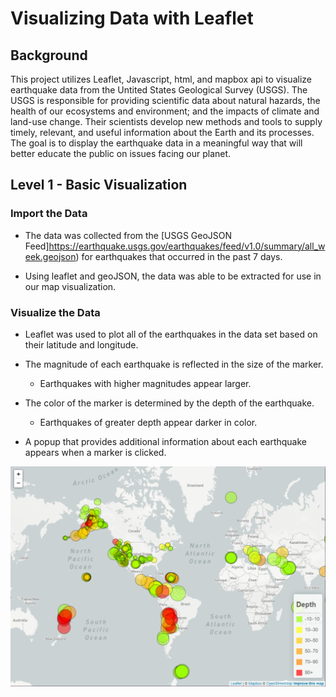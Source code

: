 # Visualizing Data with Leaflet

## Background

This project utilizes Leaflet, Javascript, html, and mapbox api to visualize earthquake data from the Untited States Geological Survey (USGS).  The USGS is responsible for providing scientific data about natural hazards, the health of our ecosystems and environment; and the impacts of climate and land-use change. Their scientists develop new methods and tools to supply timely, relevant, and useful information about the Earth and its processes.  The goal is to display the earthquake data in a meaningful way that will better educate the public on issues facing our planet.

## Level 1 - Basic Visualization

### Import the Data

* The data was collected from the [USGS GeoJSON Feed]https://earthquake.usgs.gov/earthquakes/feed/v1.0/summary/all_week.geojson) for earthquakes that occurred in the past 7 days.

* Using leaflet and geoJSON, the data was able to be extracted for use in our map visualization.

### Visualize the Data

* Leaflet was used to plot all of the earthquakes in the data set based on their latitude and longitude.

* The magnitude of each earthquake is reflected in the size of the marker. 
  - Earthquakes with higher magnitudes appear larger.

* The color of the marker is determined by the depth of the earthquake.
  - Earthquakes of greater depth appear darker in color.

* A popup that provides additional information about each earthquake appears when a marker is clicked.

![Basic_Map](Level_1_Map.PNG)
